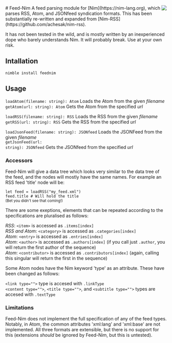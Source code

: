 <img src="logo.png" align="right" >
# Feed-Nim
A feed parsing module for [Nim](https://nim-lang.org), which parses RSS, Atom, and JSONfeed syndication formats. This has been substantially re-written and expanded from [Nim-RSS](https://github.com/achesak/nim-rss).

It has not been tested in the wild, and is mostly written by an inexperienced dope who barely understands Nim. It will probably break. Use at your own risk.

## Intallation

<code>nimble install feednim</code>

## Usage

<code>loadAtom(filename: string): Atom</code> Loads the Atom from the given _filename_<br>
<code>getAtom(url: string): Atom</code> Gets the Atom from the specified _url_<br>

<code>loadRSS(filename: string): RSS</code> Loads the RSS from the given _filename_<br>
<code>getRSS(url: string): RSS</code> Gets the RSS from the specified _url_<br>

<code>loadJsonFeed(filename: string): JSONfeed</code> Loads the JSONFeed from the given _filename_<br>
<code>getJsonFeed(url: string): JSONfeed</code> Gets the JSONfeed from the specified _url_<br>

### Accessors

Feed-Nim will give a data tree which looks very similar to the data tree of the feed, and the nodes will mostly have the same names. For example an RSS feed 'title' node will be:

`let feed = loadRSS("my_feed.xml")`<br>
`feed.title # Will hold the title`<br>
<sub>(Bet you didn't see that coming!)</sub>

There are some exeptions, elements that can be repeated according to the specifications are pluralised as follows:

*RSS*: `<item>` is accessed as `.items[index]`<br>
*RSS and Atom*: `<category>` is accessed as `.categories[index]`<br>
*Atom*: `<entry>` is accessed as `.entries[index]`<br>
*Atom*: `<author>` is accessed as `.authors[index]` (if you call just `.author`, you will return the first author of the sequence)<br>
*Atom*: `<contributor>` is accessed as `.contributors[index]` (again, calling this singular will return the first in the sequence)

Some Atom nodes have the Nim keyword 'type' as an attribute. These have been changed as follows:

`<link type="">` type is accesed with `.linkType`<br>
`<content type="">`, `<title type="">`, and `<subtitle type="">` types are accesed with `.textType`

### Limitations

Feed-Nim does not implement the full specification of any of the feed types. Notably, in Atom, the common attributes 'xml:lang' and 'xml:base' are not implemented. All three formats are extensible, but there is no support for this (extensions _should_ be ignored by Feed-Nim, but this is untested).
